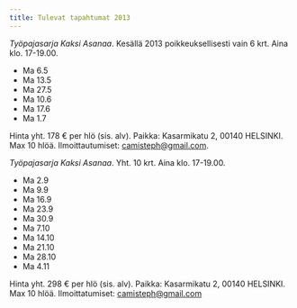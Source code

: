 ```yaml
---
title: Tulevat tapahtumat 2013
---
```


*Työpajasarja Kaksi Asanaa*. Kesällä 2013 poikkeuksellisesti vain 6 krt. Aina klo. 17-19.00.
* Ma 6.5 
* Ma 13.5
* Ma 27.5
* Ma 10.6
* Ma 17.6
* Ma 1.7

Hinta yht. 178 € per hlö (sis. alv). Paikka: Kasarmikatu 2, 00140 HELSINKI. Max 10 hlöä. Ilmoittautumiset: camisteph@gmail.com.



*Työpajasarja Kaksi Asanaa*. Yht. 10 krt. Aina klo. 17-19.00.
* Ma 2.9 
* Ma 9.9
* Ma 16.9
* Ma 23.9
* Ma 30.9
* Ma 7.10
* Ma 14.10
* Ma 21.10
* Ma 28.10
* Ma 4.11

Hinta yht. 298 € per hlö (sis. alv). Paikka: Kasarmikatu 2, 00140 HELSINKI. Max 10 hlöä. Ilmoittatumiset: camisteph@gmail.com

